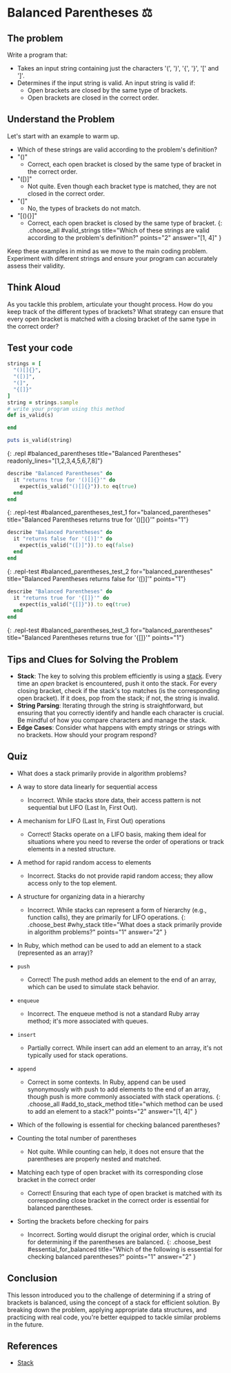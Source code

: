 # Balanced Parentheses ⚖️

## The problem
Write a program that:
- Takes an input string containing just the characters '(', ')', '{', '}', '[' and ']'.
- Determines if the input string is valid. An input string is valid if:
  - Open brackets are closed by the same type of brackets.
  - Open brackets are closed in the correct order.

## Understand the Problem
Let's start with an example to warm up.

- Which of these strings are valid according to the problem's definition?
- "()"
  - Correct, each open bracket is closed by the same type of bracket in the correct order.
- "([)]"
  - Not quite. Even though each bracket type is matched, they are not closed in the correct order.
- "(]"
  - No, the types of brackets do not match.
- "[(){}]"
  - Correct, each open bracket is closed by the same type of bracket.
{: .choose_all #valid_strings title="Which of these strings are valid according to the problem's definition?" points="2" answer="[1, 4]" }

Keep these examples in mind as we move to the main coding problem. Experiment with different strings and ensure your program can accurately assess their validity.

## Think Aloud
As you tackle this problem, articulate your thought process. How do you keep track of the different types of brackets? What strategy can ensure that every open bracket is matched with a closing bracket of the same type in the correct order?

## Test your code

```ruby
strings = [
  "()[]{}",
  "([)]",
  "(]",
  "{[]}"
]
string = strings.sample
# write your program using this method
def is_valid(s)

end

puts is_valid(string)
```
{: .repl #balanced_parentheses title="Balanced Parentheses" readonly_lines="[1,2,3,4,5,6,7,8]"}

```ruby
describe "Balanced Parentheses" do
  it "returns true for '()[]{}'" do
    expect(is_valid("()[]{}")).to eq(true)
  end
end
```
{: .repl-test #balanced_parentheses_test_1 for="balanced_parentheses" title="Balanced Parentheses returns true for '()[]{}'" points="1"}

```ruby
describe "Balanced Parentheses" do
  it "returns false for '([)]'" do
    expect(is_valid("([)]")).to eq(false)
  end
end
```
{: .repl-test #balanced_parentheses_test_2 for="balanced_parentheses" title="Balanced Parentheses returns false for '([)]'" points="1"}

```ruby
describe "Balanced Parentheses" do
  it "returns true for '{[]}'" do
    expect(is_valid("{[]}")).to eq(true)
  end
end
```
{: .repl-test #balanced_parentheses_test_3 for="balanced_parentheses" title="Balanced Parentheses returns true for '{[]}'" points="1"}

## Tips and Clues for Solving the Problem
- **Stack**: The key to solving this problem efficiently is using a [stack](https://en.wikipedia.org/wiki/Stack_(abstract_data_type)). Every time an *open* bracket is encountered, push it onto the stack. For every closing bracket, check if the stack's top matches (is the corresponding open bracket). If it does, pop from the stack; if not, the string is invalid.
- **String Parsing**: Iterating through the string is straightforward, but ensuring that you correctly identify and handle each character is crucial. Be mindful of how you compare characters and manage the stack.
- **Edge Cases**: Consider what happens with empty strings or strings with no brackets. How should your program respond?

## Quiz

- What does a stack primarily provide in algorithm problems?
- A way to store data linearly for sequential access
  - Incorrect. While stacks store data, their access pattern is not sequential but LIFO (Last In, First Out).
- A mechanism for LIFO (Last In, First Out) operations
  - Correct! Stacks operate on a LIFO basis, making them ideal for situations where you need to reverse the order of operations or track elements in a nested structure.
- A method for rapid random access to elements
  - Incorrect. Stacks do not provide rapid random access; they allow access only to the top element.
- A structure for organizing data in a hierarchy
  - Incorrect. While stacks can represent a form of hierarchy (e.g., function calls), they are primarily for LIFO operations.
{: .choose_best #why_stack title="What does a stack primarily provide in algorithm problems?" points="1" answer="2" }

- In Ruby, which method can be used to add an element to a stack (represented as an array)?
- `push`
  - Correct! The push method adds an element to the end of an array, which can be used to simulate stack behavior.
- `enqueue`
  - Incorrect. The enqueue method is not a standard Ruby array method; it's more associated with queues.
- `insert`
  - Partially correct. While insert can add an element to an array, it's not typically used for stack operations.
- `append`
  - Correct in some contexts. In Ruby, append can be used synonymously with push to add elements to the end of an array, though push is more commonly associated with stack operations.
{: .choose_all #add_to_stack_method title="which method can be used to add an element to a stack?" points="2" answer="[1, 4]" }

- Which of the following is essential for checking balanced parentheses?
- Counting the total number of parentheses
  - Not quite. While counting can help, it does not ensure that the parentheses are properly nested and matched.
- Matching each type of open bracket with its corresponding close bracket in the correct order
  - Correct! Ensuring that each type of open bracket is matched with its corresponding close bracket in the correct order is essential for balanced parentheses.
- Sorting the brackets before checking for pairs
  - Incorrect. Sorting would disrupt the original order, which is crucial for determining if the parentheses are balanced.
{: .choose_best #essential_for_balanced title="Which of the following is essential for checking balanced parentheses?" points="1" answer="2" }

## Conclusion
This lesson introduced you to the challenge of determining if a string of brackets is balanced, using the concept of a stack for efficient solution. By breaking down the problem, applying appropriate data structures, and practicing with real code, you're better equipped to tackle similar problems in the future.

## References
- [Stack](https://en.wikipedia.org/wiki/Stack_(abstract_data_type))